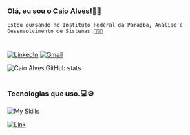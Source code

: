 ### Olá, eu sou o Caio Alves!👾👋

    Estou cursando no Instituto Federal da Paraíba, Análise e Desenvolvimento de Sistemas.👨🏻‍💻
#
[![LinkedIn](https://img.shields.io/badge/LinkedIn-0077B5?style=for-the-badge&logo=linkedin&logoColor=white)](https://www.linkedin.com/in/caio-da-silva-alves-894701281/)
[![Gmail](https://img.shields.io/badge/Gmail-D14836?style=for-the-badge&logo=gmail&logoColor=white)](mailto:caio.silvaalves2002@gmail.com)

![Caio Alves GitHub stats](https://github-readme-stats.vercel.app/api?username=devCaioAlves&show_icons=true&theme=transparent&locale=pt-br)


#

### Tecnologias que uso.💻⚙️
[![My Skills](https://skillicons.dev/icons?i=java,py,eclipse,idea,pycharm,vscode,hibernate,postman,spring,maven,mongodb,mysql,sqlite,postgres,git,github,windows,docker&theme=dark)](https://skillicons.dev)


[![Link](https://camo.githubusercontent.com/bb751c64d9a7d764a4f97f3ac66d6873be83aa7333aa142df19cb75a851959cf/68747470733a2f2f6d656469612e67697068792e636f6d2f6d656469612f59524d62366464377a70725330304a64475a2f67697068792e676966)]()
